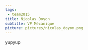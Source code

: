 ```yaml
---
tags:
 - team2015
title: Nicolas Doyon
subtitle: VP Mécanique
picture: pictures/nicolas_doyon.png
---
```


yupyup
